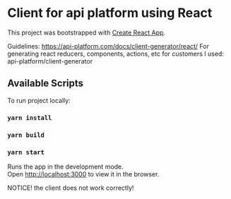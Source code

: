 # Client for api platform using React

This project was bootstrapped with [Create React App](https://github.com/facebook/create-react-app).

Guidelines: https://api-platform.com/docs/client-generator/react/
For generating react reducers, components, actions, etc for customers I used: api-platform/client-generator

## Available Scripts

To run project locally:

### `yarn install`
### `yarn build`

### `yarn start`
Runs the app in the development mode.\
Open [http://localhost:3000](http://localhost:3000) to view it in the browser.

NOTICE! the client does not work correctly!